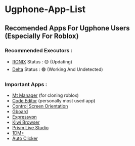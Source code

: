 # Ugphone-App-List
## Recomended Apps For Ugphone Users (Especially For Roblox)
### Recommended Executors :
- [RONIX](https://loremipsum.com) Status : 🟡 (Updating)
- [Delta](https://deltaexploits.gg/delta-executor-android) Status : 🟢 (Working And Undetected)

### Important Apps :
- [Mt Manager](https://dw.uptodown.net/dwn/RvVkii134Riphftvun7hQBZyU0aCwJjJMFI3FD3XyiR-9t8BlUt7apQHwz_evdff4BE9Y_fQgrAWLdMVDuHJn6drxf6Ko5P5tf9k9FLlGeP7SqUbpbr1PdcK16cyNbCb/ndms9qFjERjKmfKISHPUqQl8A7U7XGlxWjjkWRmQXunNEKJSpCDZv5r4fyl240ztLmFZ6UYr4AFFnljewCQPAKolARttliLtVD3QHdrw68BQ4wldRSrDIF_44qGDYZ13/AvVryM-cQVDT21L1d_z5fDJnGY1TUnzEZxuc8ntDIyeq4yiK1-dtN-Y3B9Vajvy0u4qFsHdqYFJXkWIgq2DZmQ==/mt-manager-2-18-4.apk) (for cloning roblox)
- [Code Editor](https://file.apkdone.io/s/5MWRpsgFqfkXPKQ/download) (personally most used app)
- [Control Screen Orientation](https://dw.uptodown.net/dwn/RvVkii134Riphftvun7hQBZyU0aCwJjJMFI3FD3XyiSwAKRBhXo11_25auSjF5Q8SiddMkU4xk9ZXjQwTROM5JNRRCjTAGFIAjcZWkIerDpNPtCnM_ll1gi7Aplra3ES/DJCheiQuttp1a8E_Wg1gzEc0lb6ab1J5Mq2v6GI6qn8mHwyRQRpIObjDb3ZQy9ViyKS-wU3t24GpUyAl5UqQxTWcFx3Q2GJ_JQkY4nhO28UJ5p1yZTUjpYRR5K1NfyeU/KcCTxg8LJXd_5UgewKwtAjBUwbHZaOmJ3Tp-cYf9bz7Nn_QTTJpCfH1kLOQiJnbhCSye01xWKqUzibZmKzy67EP9BSY-4GrAAczlHS4cIZCdWqLYZbyLTEoc1JUH4E1s/control-screen-orientation-4-2.apk)
- [Gboard](https://dw.uptodown.net/dwn/RvVkii134Riphftvun7hQBZyU0aCwJjJMFI3FD3XyiSMWjFtRWVI3vtL5FNxkkP8-0Oj-MWNtQFCWqZr9t5NJB9r0SVI6p_1mbd7pVNIJWilMEAhbSYIEwosnfynS8Bv/oAtMPIGZiS49Sm7OtZYKHAapFS5KIsrVrucER6Zlbc9Vr_Vy262JtQY51tnMv8B1n-7xavoy9mnR-MDngJcGQEYiCrbhyoCzfCafbeCa-ifqCTZiYsqYrSeY1BCUpvNr/_lbzDClGj1LX25OohvxN2XYY3f_H-Gol5HbgS-26cYh1EyePWxTZE2PEZACq_anA6ZJArb5jAaqBCGFkhSPIVgQJYZnwAAJuznrjAptJ7yPCaO-OMQZOmkYk9fJXrcXM/uptodown-com.google.android.inputmethod.latin.apk)
- [Expressvpn](https://www.expressvpn.works/clients/android/expressvpn_android_12.7.0.12070040.1992718_release_website.apk)
- [Kiwi Browser](https://d-e03.winudf.com/b/APK/Y29tLmtpd2licm93c2VyLmJyb3dzZXJfNzMzNzAwMDA0XzVlOTMxNmU0?_fn=S2l3aSBCcm93c2VyIC0gRmFzdCAmIFF1aWV0XzEzNy4wLjczMzcuMF9BUEtQdXJlLmFwaw&_p=Y29tLmtpd2licm93c2VyLmJyb3dzZXI%3D&download_id=otr_1195503537575072&is_hot=true&k=46b271038410dda967aec7b9df11da286843acf1&uu=https%3A%2F%2Fd-09.winudf.com%2Fb%2FAPK%2FY29tLmtpd2licm93c2VyLmJyb3dzZXJfNzMzNzAwMDA0XzVlOTMxNmU0%3Fk%3De4a8f3efa635f183a535d48d84b4e8c96843acf1)
- [Prism Live Studio](https://pool.apk.aptoide.com/aptoide-web/cm-aptoide-pt-12058-70501565-8e2b75f538c5f4d73a7bd621a3e9ad71.apk?apk_name=prism-live)
- [1DM+](https://s1.spiderdown.com/1DM/1DM%2B%20v18.2%20%28Patched%29.apk)
- [Auto Clicker](https://d-15.winudf.com/b/APK/Y29tLnRydWVkZXZlbG9wZXJzc3R1ZGlvLmF1dG9tYXRpY3RhcC5hdXRvY2xpY2tlcl85MV81NjdlMWIwNg?_fn=QXV0byBDbGlja2VyIC0gQXV0b21hdGljIHRhcF8yLjIuOF9BUEtQdXJlLmFwaw&_p=Y29tLnRydWVkZXZlbG9wZXJzc3R1ZGlvLmF1dG9tYXRpY3RhcC5hdXRvY2xpY2tlcg%3D%3D&download_id=1326700132675847&is_hot=true&k=f4ac3ccbe1eb037ff6ad26bf1e84a7756843acba)
